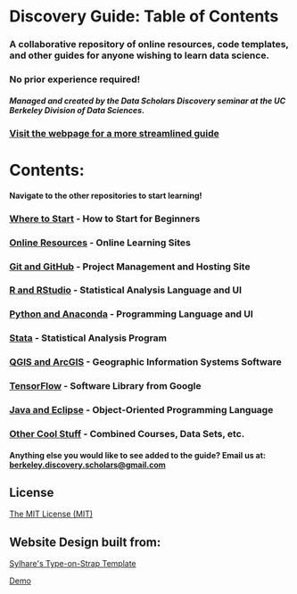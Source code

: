 # Discovery Guide: Table of Contents

### A collaborative repository of online resources, code templates, and other guides for anyone wishing to learn data science. 
### No prior experience required!
 
##### Managed and created by the Data Scholars Discovery seminar at the UC Berkeley Division of Data Sciences.

### [Visit the webpage for a more streamlined guide](https://data-scholars-discovery.github.io/)

# Contents:
#### Navigate to the other repositories to start learning!
### [Where to Start](https://github.com/Data-Scholars-Discovery/Data-Scholars-Discovery.github.io/blob/master/pages/start_here.md) - How to Start for Beginners
### [Online Resources](https://github.com/Data-Scholars-Discovery/Data-Scholars-Discovery.github.io/blob/master/_contents/intro.md) - Online Learning Sites 
### [Git and GitHub](https://github.com/Data-Scholars-Discovery/Data-Scholars-Discovery.github.io/blob/master/_contents/GitHub.md) - Project Management and Hosting Site
### [R and RStudio](https://github.com/Data-Scholars-Discovery/Data-Scholars-Discovery.github.io/blob/master/_contents/R.md) - Statistical Analysis Language and UI
### [Python and Anaconda](https://github.com/Data-Scholars-Discovery/Data-Scholars-Discovery.github.io/blob/master/_contents/Python.md) - Programming Language and UI
### [Stata](https://github.com/Data-Scholars-Discovery/Data-Scholars-Discovery.github.io/blob/master/_contents/Stata.md) - Statistical Analysis Program
### [QGIS and ArcGIS](https://github.com/Data-Scholars-Discovery/Data-Scholars-Discovery.github.io/blob/master/_contents/QGIS.md) - Geographic Information Systems Software
### [TensorFlow](https://github.com/Data-Scholars-Discovery/Data-Scholars-Discovery.github.io/blob/master/_contents/TensorFlow.md) - Software Library from Google
### [Java and Eclipse](https://github.com/Data-Scholars-Discovery/Data-Scholars-Discovery.github.io/blob/master/_contents/Java.md) - Object-Oriented Programming Language
### [Other Cool Stuff](https://github.com/Data-Scholars-Discovery/Data-Scholars-Discovery.github.io/blob/master/_contents/Other.md) - Combined Courses, Data Sets, etc.

#### Anything else you would like to see added to the guide? Email us at: berkeley.discovery.scholars@gmail.com

## License

[The MIT License (MIT)](https://raw.githubusercontent.com/Sylhare/Type-on-Strap/master/LICENSE)

## Website Design built from: 

[Sylhare's Type-on-Strap Template](https://github.com/sylhare/Type-on-Strap)

[Demo](https://sylhare.github.io/Type-on-Strap/)
